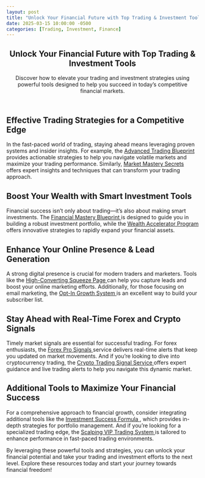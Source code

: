 ```yaml
---
layout: post
title: "Unlock Your Financial Future with Top Trading & Investment Tools"
date: 2025-03-15 10:00:00 -0500
categories: [Trading, Investment, Finance]
---
```



<article>
  <header>
    <h1>Unlock Your Financial Future with Top Trading & Investment Tools</h1>
    <p>Discover how to elevate your trading and investment strategies using powerful tools designed to help you succeed in today’s competitive financial markets.</p>
  </header>

  <section>
    <h2>Effective Trading Strategies for a Competitive Edge</h2>
    <p>
      In the fast-paced world of trading, staying ahead means leveraging proven systems and insider insights. For example, the 
      <a href="https://9d3e46n69lil9ocsgn1mrd9t13.hop.clickbank.net/?&traffic_source=blog&traffic_type=blog" target="_blank" rel="nofollow">
        Advanced Trading Blueprint
      </a> 
      provides actionable strategies to help you navigate volatile markets and maximize your trading performance. Similarly, 
      <a href="https://a6092xs07igs9xdhs9unnyxc5g.hop.clickbank.net/?&traffic_source=blog&traffic_type=blog" target="_blank" rel="nofollow">
        Market Mastery Secrets
      </a> 
      offers expert insights and techniques that can transform your trading approach.
    </p>
  </section>

  <section>
    <h2>Boost Your Wealth with Smart Investment Tools</h2>
    <p>
      Financial success isn’t only about trading—it’s also about making smart investments. The 
      <a href="https://1bef16hwxugyemfzbqaafw0nb5.hop.clickbank.net/?&traffic_source=blog&traffic_type=blog" target="_blank" rel="nofollow">
        Financial Mastery Blueprint
      </a> 
      is designed to guide you in building a robust investment portfolio, while the 
      <a href="https://f7704vu39ltk8x6mtiskb0ob1k.hop.clickbank.net/?&traffic_source=blog&traffic_type=blog" target="_blank" rel="nofollow">
        Wealth Accelerator Program
      </a> 
      offers innovative strategies to rapidly expand your financial assets.
    </p>
  </section>

  <section>
    <h2>Enhance Your Online Presence & Lead Generation</h2>
    <p>
      A strong digital presence is crucial for modern traders and marketers. Tools like the 
      <a href="https://07a127v3wugo2k0y6nsl-ylv0c.hop.clickbank.net/?cbpage=squeeze-page&traffic_source=blog&traffic_type=blog" target="_blank" rel="nofollow">
        High-Converting Squeeze Page
      </a> 
      can help you capture leads and boost your online marketing efforts. Additionally, for those focusing on email marketing, the 
      <a href="https://0841f5oy5mtz3m0jpz1kn528xb.hop.clickbank.net/?cbpage=optin&traffic_source=blog&traffic_type=blog" target="_blank" rel="nofollow">
        Opt-In Growth System
      </a> 
      is an excellent way to build your subscriber list.
    </p>
  </section>

  <section>
    <h2>Stay Ahead with Real-Time Forex and Crypto Signals</h2>
    <p>
      Timely market signals are essential for successful trading. For forex enthusiasts, the 
      <a href="https://f1d199t-7qoyfr3msemh0jx9rp.hop.clickbank.net/?&traffic_source=blog&traffic_type=blog" target="_blank" rel="nofollow">
        Forex Pro Signals
      </a> 
      service delivers real-time alerts that keep you updated on market movements. And if you’re looking to dive into cryptocurrency trading, the 
      <a href="https://5f64b4o18plubre-6xqmp1gk06.hop.clickbank.net/?cbpage=crypto-trading-signal-service&traffic_source=blog&traffic_type=blog" target="_blank" rel="nofollow">
        Crypto Trading Signal Service
      </a> 
      offers expert guidance and live trading alerts to help you navigate this dynamic market.
    </p>
  </section>

  <section>
    <h2>Additional Tools to Maximize Your Financial Success</h2>
    <p>
      For a comprehensive approach to financial growth, consider integrating additional tools like the 
      <a href="https://88a067o1yjjq3n8aosp8vopcba.hop.clickbank.net/?&traffic_source=blog&traffic_type=blog" target="_blank" rel="nofollow">
        Investment Success Formula
      </a>, which provides in-depth strategies for portfolio management. And if you’re looking for a specialized trading edge, the 
      <a href="https://9a1777ixzuroblf48ev9rw0r5m.hop.clickbank.net/?cbpage=Scalpingvip&traffic_source=blog&traffic_type=blog" target="_blank" rel="nofollow">
        Scalping VIP Trading System
      </a> 
      is tailored to enhance performance in fast-paced trading environments.
    </p>
  </section>

  <footer>
    <p>
      By leveraging these powerful tools and strategies, you can unlock your financial potential and take your trading and investment efforts to the next level. Explore these resources today and start your journey towards financial freedom!
    </p>
  </footer>
</article>

